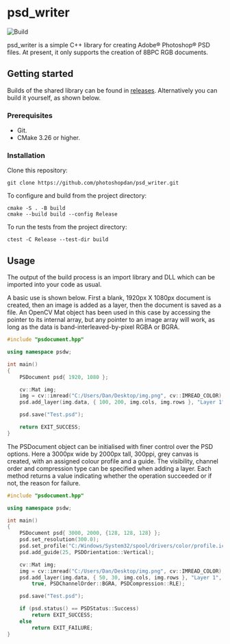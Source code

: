 # psd_writer

![Build](https://github.com/photoshopdan/psd_writer/actions/workflows/build.yml/badge.svg)

psd_writer is a simple C++ library for creating Adobe® Photoshop® PSD files. At present, it only supports the creation of 8BPC RGB documents.

## Getting started
Builds of the shared library can be found in [releases](https://github.com/photoshopdan/psd_writer/releases). Alternatively you can build it yourself, as shown below.

### Prerequisites
- Git.
- CMake 3.26 or higher.

### Installation
Clone this repository:
```Shell
git clone https://github.com/photoshopdan/psd_writer.git
```
To configure and build from the project directory:
```Shell
cmake -S . -B build
cmake --build build --config Release
```
To run the tests from the project directory:
```Shell
ctest -C Release --test-dir build  
```

## Usage
The output of the build process is an import library and DLL which can be imported into your code as usual.

A basic use is shown below. First a blank, 1920px X 1080px document is created, then an image is added as a layer, then the document is saved as a file. An OpenCV Mat object has been used in this case by accessing the pointer to its internal array, but any pointer to an image array will work, as long as the data is band-interleaved-by-pixel RGBA or BGRA.

```cpp
#include "psdocument.hpp"

using namespace psdw;

int main()
{
    PSDocument psd{ 1920, 1080 };

    cv::Mat img;
    img = cv::imread("C:/Users/Dan/Desktop/img.png", cv::IMREAD_COLOR);
    psd.add_layer(img.data, { 100, 200, img.cols, img.rows }, "Layer 1");

    psd.save("Test.psd");

    return EXIT_SUCCESS;
}
```

The PSDocument object can be initialised with finer control over the PSD options. Here a 3000px wide by 2000px tall, 300ppi, grey canvas is created, with an assigned colour profile and a guide. The visibility, channel order and compression type can be specified when adding a layer. Each method returns a value indicating whether the operation succeeded or if not, the reason for failure.

```cpp
#include "psdocument.hpp"

using namespace psdw;

int main()
{
    PSDocument psd{ 3000, 2000, {128, 128, 128} };
    psd.set_resolution(300.0);
    psd.set_profile("C:/Windows/System32/spool/drivers/color/profile.icm");
    psd.add_guide(25, PSDOrientation::Vertical);

    cv::Mat img;
    img = cv::imread("C:/Users/Dan/Desktop/img.png", cv::IMREAD_COLOR);
    psd.add_layer(img.data, { 50, 30, img.cols, img.rows }, "Layer 1",
        true, PSDChannelOrder::BGRA, PSDCompression::RLE);

    psd.save("Test.psd");

    if (psd.status() == PSDStatus::Success)
        return EXIT_SUCCESS;
    else
        return EXIT_FAILURE;
}
```

